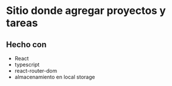 # Sitio donde agregar proyectos y tareas

## Hecho con

- React
- typescript
- react-router-dom
- almacenamiento en local storage
